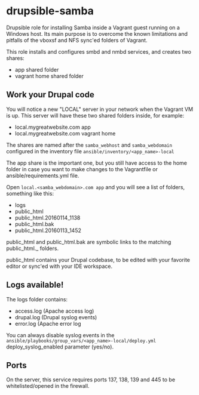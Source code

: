 # drupsible-samba
Drupsible role for installing Samba inside a Vagrant guest running on a Windows host. Its main purpose is to overcome the known limitations and pitfalls of the vboxsf and NFS sync'ed folders of Vagrant.

This role installs and configures smbd and nmbd services, and creates two shares:
- app shared folder
- vagrant home shared folder

## Work your Drupal code
You will notice a new "LOCAL" server in your network when the Vagrant VM is up. This server will have these two shared folders inside, for example: 
- local.mygreatwebsite.com app
- local.mygreatwebsite.com vagrant home

The shares are named after the ``samba_webhost`` and ``samba_webdomain`` configured in the inventory file ``ansible/inventory/<app_name>-local``

The app share is the important one, but you still have access to the home folder in case you want to make changes to the Vagrantfile or ansible/requirements.yml file.

Open ``local.<samba_webdomain>.com app`` and you will see a list of folders, something like this:
- logs
- public_html
- public\_html.20160114_1138
- public_html.bak
- public\_html.20160113_1452

public\_html and public\_html.bak are symbolic links to the matching public\_html.<date>_<time> folders. 

public\_html contains your Drupal codebase, to be edited with your favorite editor or sync'ed with your IDE workspace.

## Logs available!
The logs folder contains:
- access.log (Apache access log)
- drupal.log (Drupal syslog events)
- error.log (Apache error log

You can always disable syslog events in the ``ansible/playbooks/group_vars/<app_name>-local/deploy.yml`` deploy_syslog_enabled parameter (yes/no).

## Ports
On the server, this service requires ports 137, 138, 139 and 445 to be whitelisted/opened in the firewall.

